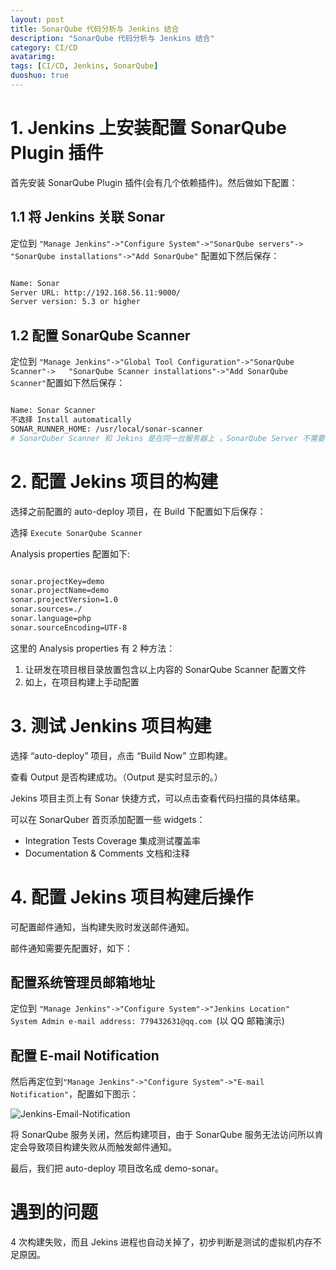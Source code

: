 ```yaml
---
layout: post
title: SonarQube 代码分析与 Jenkins 结合
description: "SonarQube 代码分析与 Jenkins 结合"
category: CI/CD
avatarimg:
tags: [CI/CD, Jenkins, SonarQube]
duoshuo: true
---
```



# 1. Jenkins 上安装配置 SonarQube Plugin 插件

首先安装 SonarQube Plugin 插件(会有几个依赖插件)。然后做如下配置：  

## 1.1 将 Jenkins 关联 Sonar

定位到 ` "Manage Jenkins"->"Configure System"->"SonarQube servers"->  
"SonarQube installations"->"Add SonarQube" ` 配置如下然后保存：  

```bash

Name: Sonar
Server URL: http://192.168.56.11:9000/
Server version: 5.3 or higher

```    

## 1.2 配置 SonarQube Scanner

定位到 ` "Manage Jenkins"->"Global Tool Configuration"->"SonarQube Scanner"->  
"SonarQube Scanner installations"->"Add SonarQube Scanner" `配置如下然后保存：  

```bash

Name: Sonar Scanner
不选择 Install automatically
SONAR_RUNNER_HOME: /usr/local/sonar-scanner 
# SonarQuber Scanner 和 Jekins 是在同一台服务器上 ，SonarQube Server 不需要

```    

# 2. 配置 Jekins 项目的构建

选择之前配置的 auto-deploy 项目，在 Build 下配置如下后保存：

选择 `Execute SonarQube Scanner` 

Analysis properties 配置如下:  

```bash

sonar.projectKey=demo
sonar.projectName=demo
sonar.projectVersion=1.0
sonar.sources=./
sonar.language=php
sonar.sourceEncoding=UTF-8

```    

这里的 Analysis properties 有 2 种方法：  

1. 让研发在项目根目录放置包含以上内容的 SonarQube Scanner 配置文件 
2. 如上，在项目构建上手动配置


# 3. 测试 Jenkins 项目构建

选择 “auto-deploy” 项目，点击 “Build Now” 立即构建。  

查看 Output 是否构建成功。（Output 是实时显示的。）

Jekins 项目主页上有 Sonar 快捷方式，可以点击查看代码扫描的具体结果。

可以在 SonarQuber 首页添加配置一些 widgets：  

* Integration Tests Coverage 集成测试覆盖率  
* Documentation & Comments 文档和注释  


# 4. 配置 Jekins 项目构建后操作

可配置邮件通知，当构建失败时发送邮件通知。

邮件通知需要先配置好，如下：

## 配置系统管理员邮箱地址  

定位到 `"Manage Jenkins"->"Configure System"->"Jenkins Location"  
System Admin e-mail address: 779432631@qq.com `(以 QQ 邮箱演示)

## 配置 E-mail Notification

然后再定位到`"Manage Jenkins"->"Configure System"->"E-mail Notification"`，配置如下图示：

![Jenkins-Email-Notification](http://jaminzhang.github.io/images/CI-CD/Jenkins-Email-Notification.png)  

将 SonarQube 服务关闭，然后构建项目，由于 SonarQube 服务无法访问所以肯定会导致项目构建失败从而触发邮件通知。

最后，我们把 auto-deploy 项目改名成 demo-sonar。


# 遇到的问题

4 次构建失败，而且 Jekins 进程也自动关掉了，初步判断是测试的虚拟机内存不足原因。

